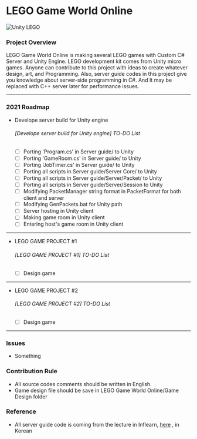 <!-- Heading -->
# LEGO Game World Online

![Unity LEGO](https://connect-prd-cdn.unity.com/20201014/learn/images/a4726d1c-37f2-4f58-8f18-ae3605552493_Hub_image_1800x1000.png)

### Project Overview
 LEGO Game World Online is making several LEGO games with Custom C# Server and Unity Engine. 
 LEGO development kit comes from Unity micro games.
 Anyone can contribute to this project with ideas to create whatever design, art, and Programming. 
 Also, server guide codes in this project give you knowledge about server-side programming in C#. 
 And It may be replaced with C++ server later for performance issues.

___

### 2021 Roadmap
 - Develope server build for Unity engine
    ###### [Develope server build for Unity engine] TO-DO List
      - [ ] Porting 'Program.cs' in Server guide/ to Unity
      - [ ] Porting 'GameRoom.cs' in Server guide/ to Unity
      - [ ] Porting 'JobTimer.cs' in Server guide/ to Unity
      - [ ] Porting all scripts in Server guide/Server Core/ to Unity
      - [ ] Porting all scripts in Server guide/Server/Packet/ to Unity
      - [ ] Porting all scripts in Server guide/Server/Session to Unity
      - [ ] Modifying PacketManager string format in PacketFormat for both client and server
      - [ ] Modifying GenPackets.bat for Unity path
      - [ ] Server hosting in Unity client
      - [ ] Making game room in Unity client
      - [ ] Entering host's game room in Unity client

___

 - LEGO GAME PROJECT #1
    ###### [LEGO GAME PROJECT #1] TO-DO List
      - [ ] Design game
 
___

 - LEGO GAME PROJECT #2
    ###### [LEGO GAME PROJECT #2] TO-DO List
      - [ ] Design game

___

### Issues
 - Something

### Contribution Rule
 - All source codes comments should be written in English.
 - Game design file should be save in LEGO Game World Online/Game Design folder

### Reference
 - All server guide code is coming from the lecture in Inflearn, [here](https://www.inflearn.com/course/%EC%9C%A0%EB%8B%88%ED%8B%B0-MMORPG-%EA%B0%9C%EB%B0%9C-part1#) , in Korean 